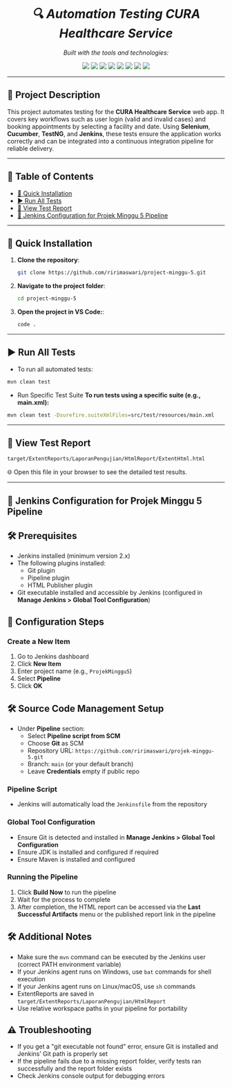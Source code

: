 <h1 align="center">
  <em>🔍 Automation Testing CURA Healthcare Service</em>
</h1>

<p align="center">
  <em>Built with the tools and technologies:</em>
</p>

<p align="center">
  <img src="https://img.shields.io/badge/Java-8+-blue?logo=java&style=flat-square" />
  <img src="https://img.shields.io/badge/Maven-3.8+-green?logo=apache-maven&style=flat-square" />
  <img src="https://img.shields.io/badge/TestNG-7.10.2-orange?logo=testng&style=flat-square" />
  <img src="https://img.shields.io/badge/Cucumber-7.15.0-brightgreen?logo=cucumber&style=flat-square" />
  <img src="https://img.shields.io/badge/Selenium-4.34.0-yellow?logo=selenium&style=flat-square" />
  <img src="https://img.shields.io/badge/ExtentReports-5.1.1-red?style=flat-square" />
  <img src="https://img.shields.io/badge/GitHub-Repository-black?logo=github&style=flat-square" />
  <img src="https://img.shields.io/badge/Jenkins-LTS-blue?logo=jenkins&style=flat-square" />
</p>

---

## 📖 Project Description

This project automates testing for the **CURA Healthcare Service** web app. It covers key workflows such as user login (valid and invalid cases) and booking appointments by selecting a facility and date. Using **Selenium**, **Cucumber**, **TestNG**, and **Jenkins**, these tests ensure the application works correctly and can be integrated into a continuous integration pipeline for reliable delivery.

---

## 📑 Table of Contents

- [🚀 Quick Installation](#-quick-installation)
- [▶️ Run All Tests](#️-run-all-tests)
- [📂 View Test Report](#-view-test-report)
- [🚀 Jenkins Configuration for Projek Minggu 5 Pipeline](#-jenkins-configuration-for-projek-minggu-5-pipeline)

---

## 🚀 Quick Installation

1. **Clone the repository**:
   ```bash
   git clone https://github.com/ririmaswari/project-minggu-5.git
   ```
2. **Navigate to the project folder**:
   ```bash
   cd project-minggu-5
   ```
3. **Open the project in VS Code:**:
   ```bash
   code .
   ```

---

## ▶️ Run All Tests

- To run all automated tests:

```bash
mvn clean test
```

- Run Specific Test Suite
  **To run tests using a specific suite (e.g., main.xml):**

```bash
mvn clean test -Dsurefire.suiteXmlFiles=src/test/resources/main.xml
```

---

## 📂 View Test Report

```bash
target/ExtentReports/LaporanPengujian/HtmlReport/ExtentHtml.html
```

🌐 Open this file in your browser to see the detailed test results.

---

## 🚀 Jenkins Configuration for Projek Minggu 5 Pipeline

## 🛠 Prerequisites

- Jenkins installed (minimum version 2.x)
- The following plugins installed:
  - Git plugin
  - Pipeline plugin
  - HTML Publisher plugin
- Git executable installed and accessible by Jenkins (configured in **Manage Jenkins > Global Tool Configuration**)

## 📢 Configuration Steps

### Create a New Item

1. Go to Jenkins dashboard
2. Click **New Item**
3. Enter project name (e.g., `ProjekMinggu5`)
4. Select **Pipeline**
5. Click **OK**

## 🛠 Source Code Management Setup

- Under **Pipeline** section:
  - Select **Pipeline script from SCM**
  - Choose **Git** as SCM
  - Repository URL: `https://github.com/ririmaswari/projek-minggu-5.git`
  - Branch: `main` (or your default branch)
  - Leave **Credentials** empty if public repo

### Pipeline Script

- Jenkins will automatically load the `Jenkinsfile` from the repository

### Global Tool Configuration

- Ensure Git is detected and installed in **Manage Jenkins > Global Tool Configuration**
- Ensure JDK is installed and configured if required
- Ensure Maven is installed and configured

### Running the Pipeline

1. Click **Build Now** to run the pipeline
2. Wait for the process to complete
3. After completion, the HTML report can be accessed via the **Last Successful Artifacts** menu or the published report link in the pipeline

## 🛠 Additional Notes

- Make sure the `mvn` command can be executed by the Jenkins user (correct PATH environment variable)
- If your Jenkins agent runs on Windows, use `bat` commands for shell execution
- If your Jenkins agent runs on Linux/macOS, use `sh` commands
- ExtentReports are saved in `target/ExtentReports/LaporanPengujian/HtmlReport`
- Use relative workspace paths in your pipeline for portability

## ⚠️ Troubleshooting

- If you get a "git executable not found" error, ensure Git is installed and Jenkins’ Git path is properly set
- If the pipeline fails due to a missing report folder, verify tests ran successfully and the report folder exists
- Check Jenkins console output for debugging errors

